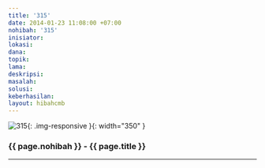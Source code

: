 ```yaml
---
title: '315'
date: 2014-01-23 11:08:00 +07:00
nohibah: '315'
inisiator: 
lokasi: 
dana: 
topik: 
lama: 
deskripsi: 
masalah: 
solusi: 
keberhasilan: 
layout: hibahcmb
---
```


![315](/static/img/hibahcmb/315.png){: .img-responsive }{: width="350" }

### {{ page.nohibah }} - {{ page.title }}

---
